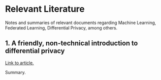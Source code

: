 # Relevant Literature


Notes and summaries of relevant documents regarding Machine Learning, Federated Learning, Differential Privacy, among others.


## 1. A friendly, non-technical introduction to differential privacy


[Link to article.](https://desfontain.es/privacy/friendly-intro-to-differential-privacy.html)


Summary.
